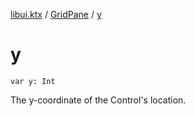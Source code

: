 [libui.ktx](../index.md) / [GridPane](index.md) / [y](./y.md)

# y

`var y: Int`

The y-coordinate of the Control's location.

